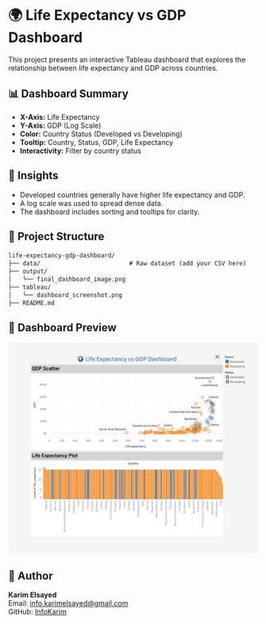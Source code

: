 # 🌍 Life Expectancy vs GDP Dashboard

This project presents an interactive Tableau dashboard that explores the relationship between life expectancy and GDP across countries.

## 📊 Dashboard Summary
- **X-Axis:** Life Expectancy
- **Y-Axis:** GDP (Log Scale)
- **Color:** Country Status (Developed vs Developing)
- **Tooltip:** Country, Status, GDP, Life Expectancy
- **Interactivity:** Filter by country status

## 🧭 Insights
- Developed countries generally have higher life expectancy and GDP.
- A log scale was used to spread dense data.
- The dashboard includes sorting and tooltips for clarity.

## 📁 Project Structure
```
life-expectancy-gdp-dashboard/
├── data/                         # Raw dataset (add your CSV here)
├── output/
│   └── final_dashboard_image.png
├── tableau/
│   └── dashboard_screenshot.png
├── README.md
```

## 📸 Dashboard Preview
![Dashboard](output/final_dashboard_image.png)

## 🚀 Author
**Karim Elsayed**  
Email: info.karimelsayed@gmail.com  
GitHub: [InfoKarim](https://github.com/InfoKarim)

